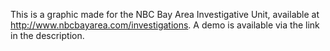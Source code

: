 This is a graphic made for the NBC Bay Area Investigative Unit, available at http://www.nbcbayarea.com/investigations. A demo is available via the link in the description.
